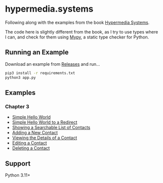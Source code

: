 # hypermedia.systems

Following along with the examples from the book [Hypermedia Systems](https://hypermedia.systems).

The code here is slightly different from the book, as I try to use types where I can, and check for them using [Mypy](https://mypy.readthedocs.io/en/stable/index.html), a static type checker for Python.

## Running an Example

Download an example from [Releases](https://github.com/juliojimenez/hypermedia.systems/releases) and run...
```bash
pip3 install -r requirements.txt
python3 app.py
```
## Examples

### Chapter 3

- [Simple Hello World](https://github.com/juliojimenez/hypermedia.systems/releases/tag/chapter-3-simple-hello-world)
- [Simple Hello World to a Redirect](https://github.com/juliojimenez/hypermedia.systems/releases/tag/chapter-3-simple-hello-world-to-a-redirect)
- [Showing a Searchable List of Contacts](https://github.com/juliojimenez/hypermedia.systems/releases/tag/chapter-3-showing-a-searchable-list-of-contacts)
- [Adding a New Contact](https://github.com/juliojimenez/hypermedia.systems/releases/tag/chapter-3-adding-a-new-contact)
- [Viewing the Details of a Contact](https://github.com/juliojimenez/hypermedia.systems/releases/tag/chapter-3-viewing-the-details-of-a-contact)
- [Editing a Contact](https://github.com/juliojimenez/hypermedia.systems/releases/tag/chapter-3-editing-a-contact)
- [Deleting a Contact](https://github.com/juliojimenez/hypermedia.systems/releases/tag/chapter-3-deleting-a-contact)

## Support

Python 3.11+